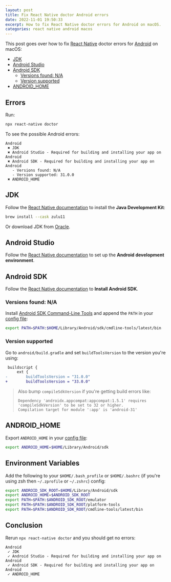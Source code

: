 ```yaml
---
layout: post
title: Fix React Native doctor Android errors
date: 2022-11-01 19:50:33
excerpt: How to fix React Native doctor errors for Android on macOS.
categories: react native android macos
---
```


This post goes over how to fix [React Native](https://reactnative.dev/) doctor errors for [Android](https://www.android.com/) on macOS:

- [JDK](#jdk)
- [Android Studio](#android-studio)
- [Android SDK](#android-sdk)
  - [Versions found: N/A](#versions-found-na)
  - [Version supported](#version-supported)
- [ANDROID_HOME](#android_home)

## Errors

Run:

```sh
npx react-native doctor
```

To see the possible Android errors:

```
Android
 ✖ JDK
 ✖ Android Studio - Required for building and installing your app on Android
 ✖ Android SDK - Required for building and installing your app on Android
   - Versions found: N/A
   - Version supported: 31.0.0
 ✖ ANDROID_HOME
```

## JDK

Follow the [React Native documentation](https://reactnative.dev/docs/environment-setup) to install the **Java Development Kit**:

```sh
brew install --cask zulu11
```

Or download JDK from [Oracle](https://www.oracle.com/java/technologies/downloads/).

## Android Studio

Follow the [React Native documentation](https://reactnative.dev/docs/environment-setup) to set up the **Android development environment**.

## Android SDK

Follow the [React Native documentation](https://reactnative.dev/docs/environment-setup) to **Install Android SDK**.

### Versions found: N/A

Install [Android SDK Command-Line Tools](https://developer.android.com/studio/command-line#tools-sdk) and append the `PATH` in your [config file](#environment-variables):

```bash
export PATH=$PATH:$HOME/Library/Android/sdk/cmdline-tools/latest/bin
```

### Version supported

Go to `android/build.gradle` and set `buildToolsVersion` to the version you're using:

```diff
 buildscript {
     ext {
-        buildToolsVersion = "31.0.0"
+        buildToolsVersion = "33.0.0"
```

> Also bump `compileSdkVersion` if you're getting build errors like:
>
> ```
> Dependency 'androidx.appcompat:appcompat:1.5.1' requires 'compileSdkVersion' to be set to 32 or higher.
> Compilation target for module ':app' is 'android-31'
> ```

## ANDROID_HOME

Export `ANDROID_HOME` in your [config file](#environment-variables):

```bash
export ANDROID_HOME=$HOME/Library/Android/sdk
```

## Environment Variables

Add the following to your `$HOME/.bash_profile` or `$HOME/.bashrc` (if you're using zsh then `~/.zprofile` or `~/.zshrc`) config:

```bash
export ANDROID_SDK_ROOT=$HOME/Library/Android/sdk
export ANDROID_HOME=$ANDROID_SDK_ROOT
export PATH=$PATH:$ANDROID_SDK_ROOT/emulator
export PATH=$PATH:$ANDROID_SDK_ROOT/platform-tools
export PATH=$PATH:$ANDROID_SDK_ROOT/cmdline-tools/latest/bin
```

## Conclusion

Rerun `npx react-native doctor` and you should get no errors:

```
Android
 ✓ JDK
 ✓ Android Studio - Required for building and installing your app on Android
 ✓ Android SDK - Required for building and installing your app on Android
 ✓ ANDROID_HOME
```
